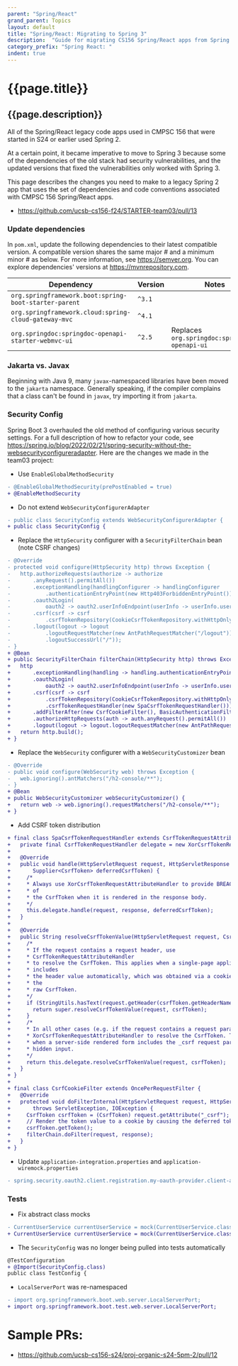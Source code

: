 ```yaml
---
parent: "Spring/React"
grand_parent: Topics
layout: default
title: "Spring/React: Migrating to Spring 3"
description:  "Guide for migrating CS156 Spring/React apps from Spring 2 to Spring 3"
category_prefix: "Spring React: "
indent: true
---
```


# {{page.title}}

## {{page.description}}

All of the Spring/React legacy code apps used in CMPSC 156 that were started in S24 or earlier used Spring 2.

At a certain point, it became imperative to move to Spring 3 because some of the dependencies of the old stack had security vulnerabilities, and the updated versions that fixed the vulnerabilities only worked with Spring 3.

This page describes the changes you need to make to a legacy Spring 2 app that uses the set of dependencies and code conventions associated with CMPSC 156 Spring/React apps.

* <https://github.com/ucsb-cs156-f24/STARTER-team03/pull/13>

### Update dependencies

In `pom.xml`, update the following dependencies to their latest compatible version. A compatible version shares the same major # and a minimum minor # as below. For more information, see <https://semver.org>. You can explore dependencies' versions at <https://mvnrepository.com>.

| Dependency                                            | Version | Notes                                         |
| ----------------------------------------------------- | ------- | --------------------------------------------- |
| `org.springframework.boot:spring-boot-starter-parent` | `^3.1`  |                                               |
| `org.springframework.cloud:spring-cloud-gateway-mvc`  | `^4.1`  |                                               |
| `org.springdoc:springdoc-openapi-starter-webmvc-ui`   | `^2.5`  | Replaces `org.springdoc:springdoc-openapi-ui` |

### Jakarta vs. Javax

Beginning with Java 9, many `javax`-namespaced libraries have been moved to the `jakarta` namespace. Generally speaking, if the compiler complains that a class can't be found in `javax`, try importing it from `jakarta`.

### Security Config

Spring Boot 3 overhauled the old method of configuring various security settings. For a full description of how to refactor your code, see <https://spring.io/blog/2022/02/21/spring-security-without-the-websecurityconfigureradapter>. Here are the changes we made in the team03 project:

- Use `EnableGlobalMethodSecurity`
  
```diff
- @EnableGlobalMethodSecurity(prePostEnabled = true)
+ @EnableMethodSecurity
```

- Do not extend `WebSecurityConfigurerAdapter`

```diff
- public class SecurityConfig extends WebSecurityConfigurerAdapter {
+ public class SecurityConfig {
```

- Replace the `HttpSecurity` configurer with a `SecurityFilterChain` bean (note CSRF changes)

```diff
- @Override
- protected void configure(HttpSecurity http) throws Exception {
-   http.authorizeRequests(authorize -> authorize
-       .anyRequest().permitAll())
-       .exceptionHandling(handlingConfigurer -> handlingConfigurer
-           .authenticationEntryPoint(new Http403ForbiddenEntryPoint()))
-       .oauth2Login(
-           oauth2 -> oauth2.userInfoEndpoint(userInfo -> userInfo.userAuthoritiesMapper(this.userAuthoritiesMapper())))
-       .csrf(csrf -> csrf
-           .csrfTokenRepository(CookieCsrfTokenRepository.withHttpOnlyFalse()))
-       .logout(logout -> logout
-           .logoutRequestMatcher(new AntPathRequestMatcher("/logout"))
-           .logoutSuccessUrl("/"));
- }
+ @Bean
+ public SecurityFilterChain filterChain(HttpSecurity http) throws Exception {
+   http
+       .exceptionHandling(handling -> handling.authenticationEntryPoint(new Http403ForbiddenEntryPoint()))
+       .oauth2Login(
+           oauth2 -> oauth2.userInfoEndpoint(userInfo -> userInfo.userAuthoritiesMapper(this.userAuthoritiesMapper())))
+       .csrf(csrf -> csrf
+           .csrfTokenRepository(CookieCsrfTokenRepository.withHttpOnlyFalse())
+           .csrfTokenRequestHandler(new SpaCsrfTokenRequestHandler()))
+       .addFilterAfter(new CsrfCookieFilter(), BasicAuthenticationFilter.class)
+       .authorizeHttpRequests(auth -> auth.anyRequest().permitAll())
+       .logout(logout -> logout.logoutRequestMatcher(new AntPathRequestMatcher("/logout")).logoutSuccessUrl("/"));
+   return http.build();
+ }
```

- Replace the `WebSecurity` configurer with a `WebSecurityCustomizer` bean

```diff
- @Override
- public void configure(WebSecurity web) throws Exception {
-   web.ignoring().antMatchers("/h2-console/**");
- }
+ @Bean
+ public WebSecurityCustomizer webSecurityCustomizer() {
+   return web -> web.ignoring().requestMatchers("/h2-console/**");
+ }
```

- Add CSRF token distribution

```diff
+ final class SpaCsrfTokenRequestHandler extends CsrfTokenRequestAttributeHandler {
+   private final CsrfTokenRequestHandler delegate = new XorCsrfTokenRequestAttributeHandler();
+ 
+   @Override
+   public void handle(HttpServletRequest request, HttpServletResponse response,
+       Supplier<CsrfToken> deferredCsrfToken) {
+     /*
+     * Always use XorCsrfTokenRequestAttributeHandler to provide BREACH protection
+     * of
+     * the CsrfToken when it is rendered in the response body.
+     */
+     this.delegate.handle(request, response, deferredCsrfToken);
+   }
+ 
+   @Override
+   public String resolveCsrfTokenValue(HttpServletRequest request, CsrfToken csrfToken) {
+     /*
+     * If the request contains a request header, use
+     * CsrfTokenRequestAttributeHandler
+     * to resolve the CsrfToken. This applies when a single-page application
+     * includes
+     * the header value automatically, which was obtained via a cookie containing
+     * the
+     * raw CsrfToken.
+     */
+     if (StringUtils.hasText(request.getHeader(csrfToken.getHeaderName()))) {
+       return super.resolveCsrfTokenValue(request, csrfToken);
+     }
+     /*
+     * In all other cases (e.g. if the request contains a request parameter), use
+     * XorCsrfTokenRequestAttributeHandler to resolve the CsrfToken. This applies
+     * when a server-side rendered form includes the _csrf request parameter as a
+     * hidden input.
+     */
+     return this.delegate.resolveCsrfTokenValue(request, csrfToken);
+   }
+ }
+ 
+ final class CsrfCookieFilter extends OncePerRequestFilter {
+   @Override
+   protected void doFilterInternal(HttpServletRequest request, HttpServletResponse response, FilterChain filterChain)
+       throws ServletException, IOException {
+     CsrfToken csrfToken = (CsrfToken) request.getAttribute("_csrf");
+     // Render the token value to a cookie by causing the deferred token to be loaded
+     csrfToken.getToken();
+     filterChain.doFilter(request, response);
+   }
+ }
```

- Update `application-integration.properties` and `application-wiremock.properties`

```diff
- spring.security.oauth2.client.registration.my-oauth-provider.client-authentication-method=basic
```

### Tests

- Fix abstract class mocks

```diff
- CurrentUserService currentUserService = mock(CurrentUserService.class);
+ CurrentUserService currentUserService = mock(CurrentUserService.class, Answers.CALLS_REAL_METHODS);
```

- The `SecurityConfig` was no longer being pulled into tests automatically

```diff
@TestConfiguration
+ @Import(SecurityConfig.class)
public class TestConfig {
```

- `LocalServerPort` was re-namespaced

```diff
- import org.springframework.boot.web.server.LocalServerPort;
+ import org.springframework.boot.test.web.server.LocalServerPort;
```



# Sample PRs:

* <https://github.com/ucsb-cs156-s24/proj-organic-s24-5pm-2/pull/12>
